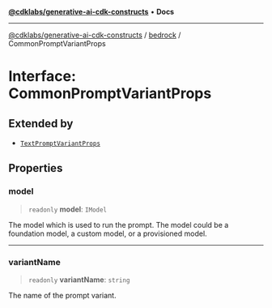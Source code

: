 [**@cdklabs/generative-ai-cdk-constructs**](../../../README.md) • **Docs**

***

[@cdklabs/generative-ai-cdk-constructs](../../../README.md) / [bedrock](../README.md) / CommonPromptVariantProps

# Interface: CommonPromptVariantProps

## Extended by

- [`TextPromptVariantProps`](TextPromptVariantProps.md)

## Properties

### model

> `readonly` **model**: `IModel`

The model which is used to run the prompt. The model could be a foundation
model, a custom model, or a provisioned model.

***

### variantName

> `readonly` **variantName**: `string`

The name of the prompt variant.
